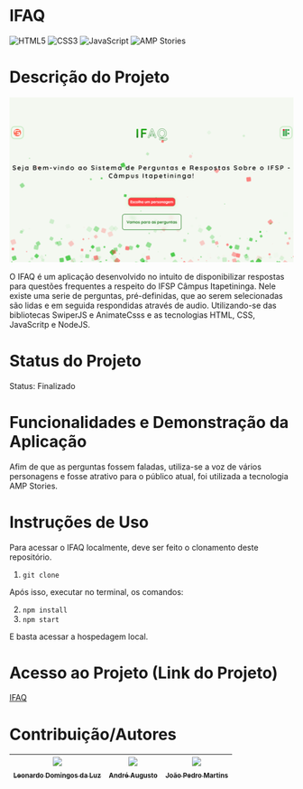 # IFAQ

![HTML5](https://img.shields.io/badge/html5-%23E34F26.svg?style=for-the-badge&logo=html5&logoColor=white)
![CSS3](https://img.shields.io/badge/css3-%231572B6.svg?style=for-the-badge&logo=css3&logoColor=white)
![JavaScript](https://img.shields.io/badge/javascript-%23323330.svg?style=for-the-badge&logo=javascript&logoColor=%23F7DF1E)
![AMP Stories](https://img.shields.io/badge/Amp%20Stories-005AF0?style=for-the-badge&logo=amp&logoColor=white)

# Descrição do Projeto
![IFAQ](./Landing-Page-IFAQ.png)

O IFAQ é um aplicação desenvolvido no intuito de disponibilizar respostas para questões frequentes a respeito do IFSP Câmpus Itapetininga. Nele existe uma serie de perguntas, pré-definidas, que ao serem selecionadas são lidas e em seguida respondidas através de audio. Utilizando-se das bibliotecas SwiperJS e AnimateCsss e as tecnologias HTML, CSS, JavaScritp e NodeJS.

# Status do Projeto
Status: Finalizado

# Funcionalidades e Demonstração da Aplicação
Afim de que as perguntas fossem faladas, utiliza-se a voz de vários personagens e fosse atrativo para o público atual, foi utilizada a tecnologia AMP Stories.

# Instruções de Uso
Para acessar o IFAQ localmente, deve ser feito o clonamento deste repositório.

1. `git clone`

Após isso, executar no terminal, os comandos:

2. `npm install`
3. `npm start`

E basta acessar a hospedagem local.

# Acesso ao Projeto (Link do Projeto)
[IFAQ](https://ifaq.fabsoftware.itp.ifsp.edu.br/perguntas.html)

# Contribuição/Autores
| [<img loading="lazy" src="https://avatars.githubusercontent.com/u/71268759?v=4" width=115><br><sub>Leonardo Domingos da Luz</sub>](https://github.com/leonardoDluz)| [<img loading="lazy" src="https://avatars.githubusercontent.com/u/77406727?v=4" width=115><br><sub>André Augusto</sub>](https://github.com/andreaugusto-sourc) |[<img loading="lazy" src="https://avatars.githubusercontent.com/u/107441401?v=4" width=115><br><sub>João Pedro Martins</sub>](https://github.com/Martins-pedro23) |
| :---: | :---: | :---: |
